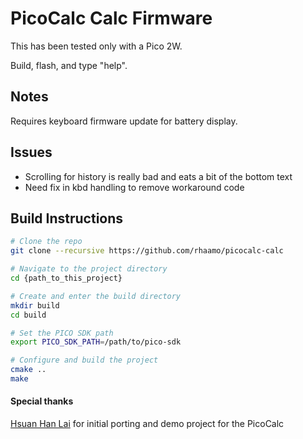 # PicoCalc Calc Firmware

This has been tested only with a Pico 2W.

Build, flash, and type "help".

## Notes

Requires keyboard firmware update for battery display.

## Issues

- Scrolling for history is really bad and eats a bit of the bottom text
- Need fix in kbd handling to remove workaround code

## Build Instructions
```bash
# Clone the repo
git clone --recursive https://github.com/rhaamo/picocalc-calc

# Navigate to the project directory
cd {path_to_this_project}

# Create and enter the build directory
mkdir build
cd build

# Set the PICO SDK path
export PICO_SDK_PATH=/path/to/pico-sdk

# Configure and build the project
cmake ..
make
```

#### Special thanks
[Hsuan Han Lai](https://github.com/adwuard) for initial porting and demo project for the PicoCalc 
